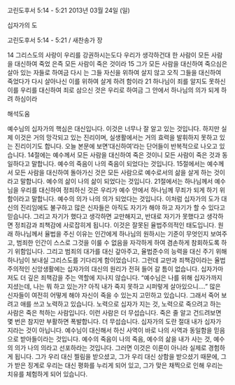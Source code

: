 고린도후서 5:14 - 5:21 
2013년 03월 24일 (일)

십자가의 도



고린도후서 5:14 - 5:21 / 새찬송가  장


14 그리스도의 사랑이 우리를 강권하시는도다 우리가 생각하건대 한 사람이 모든 사람을 대신하여 죽었
은즉 모든 사람이 죽은 것이라 15 그가 모든 사람을 대신하여 죽으심은 살아 있는 자들로 하여금 다시
는 그들 자신을 위하여 살지 않고 오직 그들을 대신하여 죽었다가 다시 살아나신 이를 위하여 살게 하려 함이라 21 하나님이 죄를 알지도 못하신 이를 우리를 대신하여 죄로 삼으신 것은 우리로 하여금 그 안에서 하나님의 의가 되게 하려 하심이라

해석도움





예수님의 십자가의 핵심은 대신입니다. 이것은 너무나 잘 알고 있는 것입니다. 하지만 실제 이것은 거의 망각되고 있는 진리이며, 실생활에서는 거의 효력을 발휘하지 못하고 있는 진리이기도 합니다. 오늘 본문에 보면‘대신하여’라는 단어들이 반복적으로 나오고 있습니다. 14절에는 예수께서 모든 사람을 대신하여 죽은 것이니 모든 사람이 죽은 것과 동일하다고 말합니다. 예수의 죽음이 나의 죽음이 되었다는 것입니다. 15절에서는 예수께서 모든 사람을 대신하여 돌아가신 것은 모든 사람으로 예수로서의 삶을
살게 하는 것이라고 말합니다. 예수의 삶이 나의 삶이 되었다는 것입니다. 21절에서는 하나님께서 예수님을 우리를 대신하여 정죄하신 것은 우리가 예수 안에서 하나님께 무죄가 되게 하기 위함이라고 말합니다. 예수의 의가 나의 의가 되었다는 것입니다.
이처럼 십자가의 도가 대신의 진리임에도 불구하고 많은 신자들은 아직도 자기가 해야 하고 자기가 할 수 있다고 믿습니다. 그리고 자기가 했다고 생각하면 교만해지고, 반대로 자기가 못했다고 생각하면 정죄감과 죄책감에 사로잡히게 됩니다. 이것은 잘못된 율법주의적인 태도입니다. 원래 하나님께서 율법을 주신 이유는 인간에게 하나님의 원하시는 기준이 무엇인지 보여주고, 범죄한 인간이 스스로 그것을 이룰 수 없음을 자각하게 하여 겸손하게 참회하도록 하기 위함입니다. 그리고 범죄의 대가를 대신 갚아주고, 율법준수의 능력을 대신 주기 위해 하나님이 보내실 그리스도를 기다리게 함이었습니다. 그런데 교만과 죄책감이라는 율법주의적인 신앙생활에는 십자가의 대신의 원리가 전혀 들어 갈 틈이 없습니다. 십자가마저도 더 깊은 죄책감을 주는 역할에 지나지 않습니다. “예수님은 나를 위해 십자가까지 지셨는데, 나는 뭐 하고 있는가? 아직 내가 죽지 못하고 시퍼렇게 살아있으니….” 많은 신자들이 여전히 어떻게 해야 자신이 죽을 수 있는지 고민하고 있습니다. 그래서 죽어 보려고 애를 쓰고 노력하고 있습니다. 노력으로 십자가 지는 것, 노력으로 죽으려고 하는 사람은 죽은 척하는 사람입니다. 이런 사람은 더 무섭습니다. 죽은 줄 알고 건드려보면 몇 번은 참지만 부활하면 폭발합니다. 더 무섭습니다. 십자가의 도란 절대 내가 십자가 지라는 것이 아닙니다. 예수님이 대신해서 하신 사역이 바로 나의 사역과 동일함을 믿음으로 받아들이라는 것입니다. 예수의 죽음이 나의 죽음, 예수의 삶을 내가 사는 것, 예수의 의가 나의 의라고 선포하라는 것입니다. 그러면 이것은 이론이 아니라 실제로 경험하게 됩니다. 그가 우리 대신 찔림을 받으셨고, 그가 우리 대신 상함을 받으셨기 때문에, 그가 받은 징계로 우리는 대신 평화를 누리게 되어 있고, 그가 맞은 채찍으로 인해 우리는 치유를 체험하게 되어 있습니다.